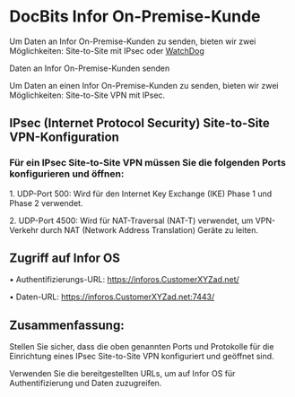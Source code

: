 # DocBits Infor On-Premise-Kunde

Um Daten an Infor On-Premise-Kunden zu senden, bieten wir zwei Möglichkeiten: Site-to-Site mit IPsec oder [WatchDog](broken-reference)

Daten an Infor On-Premise-Kunden senden

Um Daten an einen Infor On-Premise-Kunden zu senden, bieten wir zwei Möglichkeiten: Site-to-Site VPN mit IPsec.

## IPsec (Internet Protocol Security) Site-to-Site VPN-Konfiguration

### Für ein IPsec Site-to-Site VPN müssen Sie die folgenden Ports konfigurieren und öffnen:

1\. UDP-Port 500: Wird für den Internet Key Exchange (IKE) Phase 1 und Phase 2 verwendet.

2\. UDP-Port 4500: Wird für NAT-Traversal (NAT-T) verwendet, um VPN-Verkehr durch NAT (Network Address Translation) Geräte zu leiten.

## Zugriff auf Infor OS

• Authentifizierungs-URL: https://inforos.CustomerXYZad.net/

• Daten-URL: https://inforos.CustomerXYZad.net:7443/

## Zusammenfassung:

Stellen Sie sicher, dass die oben genannten Ports und Protokolle für die Einrichtung eines IPsec Site-to-Site VPN konfiguriert und geöffnet sind.

Verwenden Sie die bereitgestellten URLs, um auf Infor OS für Authentifizierung und Daten zuzugreifen.
